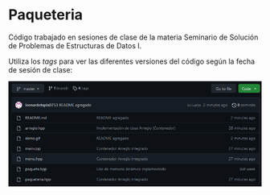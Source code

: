 # Paqueteria

Código trabajado en sesiones de clase de la materia Seminario de Solución de Problemas de Estructuras de Datos I.

Utiliza los *tags* para ver las diferentes versiones del código según la fecha de sesión de clase:

![Demostración de uso de tags](demo.gif)
